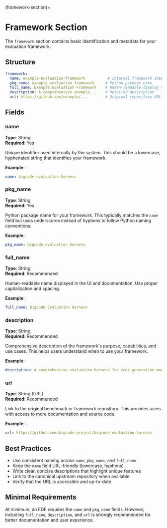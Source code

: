 (framework-section)=

# Framework Section

The `framework` section contains basic identification and metadata for your evaluation framework.

## Structure

```yaml
framework:
  name: example-evaluation-framework          # Internal framework identifier
  pkg_name: example_evaluation_framework     # Python package name
  full_name: Example Evaluation Framework    # Human-readable display name
  description: A comprehensive example...    # Detailed description
  url: https://github.com/example/...        # Original repository URL
```

## Fields

### name

**Type**: String  
**Required**: Yes

Unique identifier used internally by the system. This should be a lowercase, hyphenated string that identifies your framework.

**Example**:
```yaml
name: bigcode-evaluation-harness
```

### pkg_name

**Type**: String  
**Required**: Yes

Python package name for your framework. This typically matches the `name` field but uses underscores instead of hyphens to follow Python naming conventions.

**Example**:
```yaml
pkg_name: bigcode_evaluation_harness
```

### full_name

**Type**: String  
**Required**: Recommended

Human-readable name displayed in the UI and documentation. Use proper capitalization and spacing.

**Example**:
```yaml
full_name: BigCode Evaluation Harness
```

### description

**Type**: String  
**Required**: Recommended

Comprehensive description of the framework's purpose, capabilities, and use cases. This helps users understand when to use your framework.

**Example**:
```yaml
description: A comprehensive evaluation harness for code generation models, supporting multiple programming languages and diverse coding tasks.
```

### url

**Type**: String (URL)  
**Required**: Recommended

Link to the original benchmark or framework repository. This provides users with access to more documentation and source code.

**Example**:
```yaml
url: https://github.com/bigcode-project/bigcode-evaluation-harness
```

## Best Practices

- Use consistent naming across `name`, `pkg_name`, and `full_name`
- Keep the `name` field URL-friendly (lowercase, hyphens)
- Write clear, concise descriptions that highlight unique features
- Link to the canonical upstream repository when available
- Verify that the URL is accessible and up-to-date

## Minimal Requirements

At minimum, an FDF requires the `name` and `pkg_name` fields. However, including `full_name`, `description`, and `url` is strongly recommended for better documentation and user experience.

